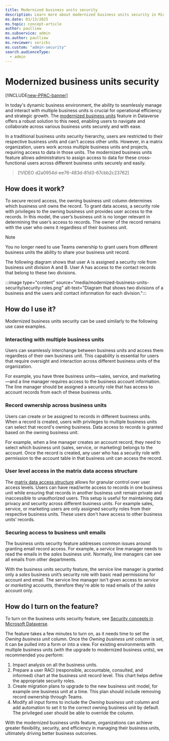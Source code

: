 ```yaml
---
title: Modernized business units security
description: Learn more about modernized business units security in Microsoft Dataverse.
ms.date: 03/13/2025
ms.topic: concept-article
author: paulliew
ms.subservice: admin
ms.author: paulliew
ms.reviewer: sericks
ms.custom: "admin-security"
search.audienceType: 
  - admin
---
```


# Modernized business units security
[!INCLUDE[new-PPAC-banner](~/includes/new-PPAC-banner.md)]

In today's dynamic business environment, the ability to seamlessly manage and interact with multiple business units is crucial for operational efficiency and strategic growth. The [modernized business units](wp-security-cds.md#matrix-data-access-structure-modernized-business-units) feature in Dataverse offers a robust solution to this need, enabling users to navigate and collaborate across various business units securely and with ease.  

In a traditional business units security hierarchy, users are restricted to their respective business units and can't access other units. However, in a matrix organization, users work across multiple business units and projects, requiring access to data in those units. The modernized business units feature allows administrators to assign access to data for these cross-functional users across different business units securely and easily.

> [!VIDEO d2a0954d-ee76-483d-81d3-67cbb2c23762]

## How does it work?

To secure record access, the owning business unit column determines which business unit owns the record. To grant data access, a security role with privileges to the owning business unit provides user access to the records. In this model, the user’s business unit is no longer relevant in determining the user’s access to records. The owner of the record remains with the user who owns it regardless of their business unit.

> [!NOTE]
> You no longer need to use Teams ownership to grant users from different business units the ability to share your business unit record.  

The following diagram shows that user A is assigned a security role from business unit division A and B. User A has access to the contact records that belong to these two divisions.

:::image type="content" source="media/modernized-business-units-security/security-roles.png" alt-text="Diagram that shows two divisions of a business and the users and contact information for each division.":::

## How do I use it?

Modernized business units security can be used similarly to the following use case examples.

### Interacting with multiple business units

Users can seamlessly interchange between business units and access them regardless of their own business unit. This capability is essential for users that require oversight and interaction across different business units of the organization.

For example, you have three business units—sales, service, and marketing—and a line manager requires access to the business account information. The line manager should be assigned a security role that has access to account records from each of these business units.

### Record ownership across business units

Users can create or be assigned to records in different business units. When a record is created, users with privileges to multiple business units can select that record's owning business. Data access to records is granted based on the owning business unit.

For example, when a line manager creates an account record, they need to select which business unit (sales, service, or marketing) belongs to the account. Once the record is created, any user who has a security role with permission to the account table in that business unit can access the record.

### User level access in the matrix data access structure

The [matrix data access structure](wp-security-cds.md#matrix-data-access-structure-modernized-business-units) allows for granular control over user access levels. Users can have read/write access to records in one business unit while ensuring that records in another business unit remain private and inaccessible to unauthorized users. This setup is useful for maintaining data privacy and security across different business units. For example sales, service, or marketing users are only assigned security roles from their respective business units. These users don't have access to other business units’ records.  

### Securing access to business unit emails

The business units security feature addresses common issues around granting email record access. For example, a *service* line manager needs to read the emails in the *sales* business unit. Normally, line managers can see all emails from other departments.

With the business units security feature, the service line manager is granted only a *sales* business unit’s security role with basic read permissions for account and email. The service line manager isn't given access to *service* or *marketing* accounts, therefore they're able to read emails of the *sales* account only.

## How do I turn on the feature?

To turn on the business units security feature, see [Security concepts in Microsoft Dataverse](wp-security-cds.md#enable-the-matrix-data-access-structure).  

The feature takes a few minutes to turn on, as it needs time to set the *Owning business unit* column. Once the *Owning business unit* column is set, it can be pulled into a form or into a view. For existing environments with multiple business units (with the upgrade to modernized business units), we recommended you perform:

1. Impact analysis on all the business units.
1. Prepare a user RACI (responsible, accountable, consulted, and informed) chart at the business unit record level. This chart helps define the appropriate security roles.
1. Create migration plans to upgrade to the new business unit model, for example one business unit at a time. This plan should include removing record ownership through Teams.
1. Modify all input forms to include the *Owning business unit* column and add automation to set it to the correct owning business unit by default. The privileged user should be able to override the column.

With the modernized business units feature, organizations can achieve greater flexibility, security, and efficiency in managing their business units, ultimately driving better business outcomes.
